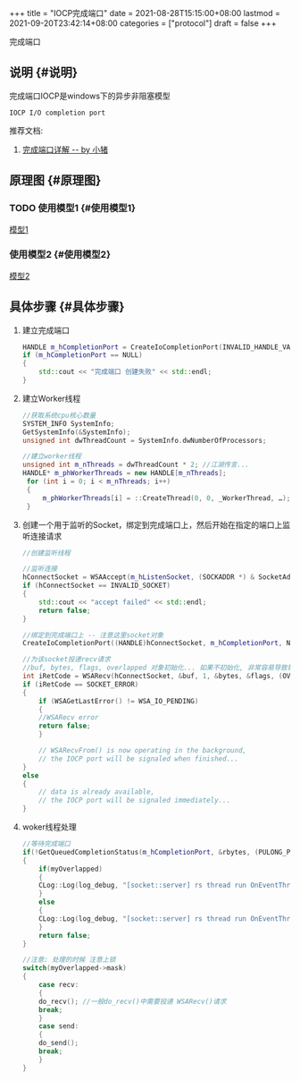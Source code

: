 +++
title = "IOCP完成端口"
date = 2021-08-28T15:15:00+08:00
lastmod = 2021-09-20T23:42:14+08:00
categories = ["protocol"]
draft = false
+++

完成端口

<!--more-->


## 说明 {#说明}

完成端口IOCP是windows下的异步非阻塞模型

```text
IOCP I/O completion port
```

推荐文档:

1.  [完成端口详解 -- by 小猪](https://cloud.tencent.com/developer/article/1470239)


## 原理图 {#原理图}


### <span class="org-todo todo TODO">TODO</span> 使用模型1 {#使用模型1}

[模型1](/ox-hugo/type1.png)


### 使用模型2 {#使用模型2}

[模型2](/ox-hugo/type2.jpeg)


## 具体步骤 {#具体步骤}

1.  建立完成端口

    ```c++
    HANDLE m_hCompletionPort = CreateIoCompletionPort(INVALID_HANDLE_VALUE, NULL, 0, 0 );
    if (m_hCompletionPort == NULL)
    {
        std::cout << "完成端口 创建失败" << std::endl;
    }
    ```

2.  建立Worker线程

    ```c++
    //获取系统cpu核心数量
    SYSTEM_INFO SystemInfo;
    GetSystemInfo(&SystemInfo);
    unsigned int dwThreadCount = SystemInfo.dwNumberOfProcessors;

    //建立worker线程
    unsigned int m_nThreads = dwThreadCount * 2; //江湖传言...
    HANDLE* m_phWorkerThreads = new HANDLE[m_nThreads];
     for (int i = 0; i < m_nThreads; i++)
     {
         m_phWorkerThreads[i] = ::CreateThread(0, 0, _WorkerThread, …);
     }
    ```

3.  创建一个用于监听的Socket，绑定到完成端口上，然后开始在指定的端口上监听连接请求

    ```c++
    //创建监听线程

    //监听连接
    hConnectSocket = WSAAccept(m_hListenSocket, (SOCKADDR *) & SocketAddr, &nBufferSize, NULL, NULL);
    if (hConnectSocket == INVALID_SOCKET)
    {
        std::cout << "accept failed" << std::endl;
        return false;
    }

    //绑定到完成端口上 -- 注意这里socket对象
    CreateIoCompletionPort((HANDLE)hConnectSocket, m_hCompletionPort, NULL, 0);

    //为该socket投递recv请求
    //buf, bytes, flags, overlapped 对象初始化... 如果不初始化, 非常容易导致错误
    int iRetCode = WSARecv(hConnectSocket, &buf, 1, &bytes, &flags, (OVERLAPPED*)m_recvOverlapped, NULL);
    if (iRetCode == SOCKET_ERROR)
    {
        if (WSAGetLastError() != WSA_IO_PENDING)
        {
    	//WSARecv error
    	return false;
        }

        // WSARecvFrom() is now operating in the background,
        // the IOCP port will be signaled when finished...
    }
    else
    {
        // data is already available,
        // the IOCP port will be signaled immediately...
    }
    ```

4.  woker线程处理

    ```c++
    //等待完成端口
    if(!GetQueuedCompletionStatus(m_hCompletionPort, &rbytes, (PULONG_PTR) & pServerSocketItem, (LPOVERLAPPED*)&myOverlapped, INFINITE))
    {
        if(myOverlapped)
        {
    	CLog::Log(log_debug, "[socket::server] rs thread run OnEventThreadRun  WSARecvFrom() failed");
        }
        else
        {
    	CLog::Log(log_debug, "[socket::server] rs thread run OnEventThreadRun  GetQueuedCompletionStatus() failed");
        }
        return false;
    }

    //注意: 处理的时候 注意上锁
    switch(myOverlapped->mask)
    {
    	case recv:
        {
    	do_recv(); //一般do_recv()中需要投递 WSARecv()请求
    	break;
        }
    	case send:
        {
    	do_send();
    	break;
        }
    }
    ```